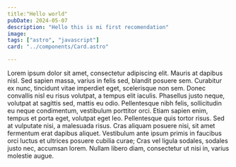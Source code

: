 ```yaml
---
title:"Hello world"
pubDate: 2024-05-07
description: "Hello this is mi first recomendation"
image:
tags: ["astro", "javascript"]
card: "../components/Card.astro"

---
```


Lorem ipsum dolor sit amet, consectetur adipiscing elit. Mauris at dapibus nisl. Sed sapien massa, varius in felis sed, blandit posuere sem. Curabitur ex nunc, tincidunt vitae imperdiet eget, scelerisque non sem. Donec convallis nisl eu risus volutpat, a tempus elit iaculis. Phasellus justo neque, volutpat at sagittis sed, mattis eu odio. Pellentesque nibh felis, sollicitudin eu neque condimentum, vestibulum porttitor orci. Etiam sapien enim, tempus et porta eget, volutpat eget leo. Pellentesque quis tortor risus. Sed at vulputate nisi, a malesuada risus. Cras aliquam posuere nisi, sit amet fermentum erat dapibus aliquet. Vestibulum ante ipsum primis in faucibus orci luctus et ultrices posuere cubilia curae; Cras vel ligula sodales, sodales justo nec, accumsan lorem. Nullam libero diam, consectetur ut nisi in, varius molestie augue.
